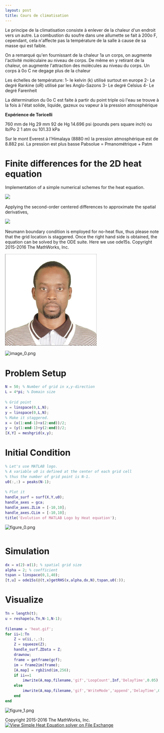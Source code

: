 ```yaml
---
layout: post
title: Cours de climatisation
---
```


Le principe de la climatisation consiste à enlever de la chaleur d'un endroit vers un autre.  La combustion du soufre dans une allumette se fait à 200o F, cependant, cela n'affecte pas la température de la salle à cause de sa masse qui est faible.

On a remarqué qu'en fournissant de la chaleur 1a un corps, on augmente l'activité moléculaire au niveau de corps.  De même en y retirant de la chaleur, on augmente l'attraction des molécules au niveau du corps.  Un corps à 0o C ne degage plus de la chaleur

Les échelles de température:
1- le kelvin (k) utilisé surtout en europe
2- Le degré Rankine (oR) utilisé par les Anglo-Sazons
3- Le degré Celsius
4- Le degré Farenheit

La détermination du 0o C est faite à partir du point triple où l'eau se trouve à la fois à l'état solide, liquide, gazeux ou vapeur à la pression atmosphérique

**Expérience de Toricelli**

760 mm de Hg
29 mm 92 de Hg
14.696 psi (pounds pers square inch) ou lb/Po 2
1 atm ou 101.33 kPa

Sur le mont Everest à l'Himalaya (8880 m) la pression atmosphérique est de 8.882 psi.  La pression est plus basse
Pabsolue = Pmanométrique + Patm


# Finite differences for the 2D heat equation


Implementation of a simple numerical schemes for the heat equation.



**<img src="https://latex.codecogs.com/gif.latex?\frac{\partial&space;u}{\partial&space;t}=\alpha&space;\left(\frac{\partial^2&space;u}{\partial&space;x^2&space;}+\frac{\partial^2&space;u}{\partial&space;y^2&space;}\right)."/>**



Applying the second-order centered differences to approximate the spatial derivatives,



<img src="https://latex.codecogs.com/gif.latex?\frac{\partial&space;u}{\partial&space;t}=\alpha&space;\left(\frac{u(i-1,j)-2u(i,j)+u(i+1,j)}{\Delta&space;x^2&space;}+\frac{u(i,j-1)-2u(i,j)+u(i,j+1)}{\Delta&space;y^2&space;}\right)."/>



Neumann boundary condition is employed for no-heat flux, thus please note that the grid location is staggered. Once the right hand side is obtained, the equation can be solved by the ODE suite. Here we use ode15s. Copyright 2015-2016 The MathWorks, Inc.


<img src="/assets/pictures/self_500x500.jpg" alt="Self" style="width: 300px;"/>

![image_0.png](SimpleHeatEquation_images/image_0.png)


# Problem Setup
```matlab
N = 50; % Number of grid in x,y-direction
L = 4*pi; % Domain size

% Grid point
x = linspace(0,L,N);
y = linspace(0,L,N);
% Make it staggered.
x = (x(1:end-1)+x(2:end))/2;
y = (y(1:end-1)+y(2:end))/2;
[X,Y] = meshgrid(x,y);
```
# Initial Condition
```matlab
% Let's use MATLAB logo.
% A variable u0 is defined at the center of each grid cell
% thus the number of grid point is N-1.
u0(:,:) = peaks(N-1);

% Plot it
handle_surf = surf(X,Y,u0);
handle_axes = gca;
handle_axes.ZLim = [-10,10];
handle_axes.CLim = [-10,10];
title('Evolution of MATLAB Logo by Heat equation');
```

![figure_0.png](SimpleHeatEquation_images/figure_0.png)

```matlab
```
# Simulation
```matlab
dx = x(2)-x(1); % spatial grid size
alpha = 2; % coefficient
tspan = linspace(0,1,40);
[t,u] = ode15s(@(t,x)getRHS(x,alpha,dx,N),tspan,u0(:));
```
# Visualize
```matlab
Tn = length(t);
u = reshape(u,Tn,N-1,N-1);

filename = 'heat.gif';
for ii=1:Tn
    Z = u(ii,:,:);
    Z = squeeze(Z);
    handle_surf.ZData = Z;
    drawnow;
    frame = getframe(gcf);
    im = frame2im(frame);
    [A,map] = rgb2ind(im,256);
    if ii==1
        imwrite(A,map,filename,'gif','LoopCount',Inf,'DelayTime',0.05);
    else
        imwrite(A,map,filename,'gif','WriteMode','append','DelayTime',0.05);
    end
end
```

![figure_1.png](SimpleHeatEquation_images/figure_1.png)

Copyright 2015-2016 The MathWorks, Inc.
[![View Simple Heat Equation solver on File Exchange](https://www.mathworks.com/matlabcentral/images/matlab-file-exchange.svg)](https://jp.mathworks.com/matlabcentral/fileexchange/59916-simple-heat-equation-solver)

